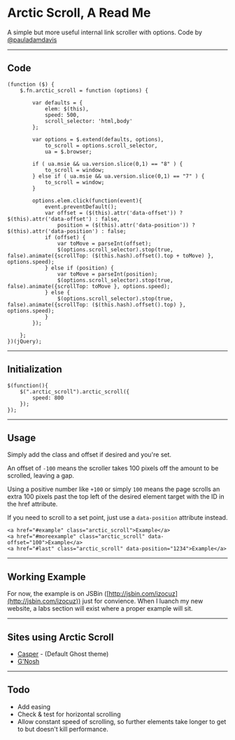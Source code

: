 # Arctic Scroll, A Read Me

A simple but more useful internal link scroller with options. Code by [@pauladamdavis](http://twitter.com/pauladamdavis)

---

## Code

	(function ($) {
	    $.fn.arctic_scroll = function (options) {
	
	        var defaults = {
	            elem: $(this),
	            speed: 500,
	            scroll_selector: 'html,body'
	        };
	        
	        var options = $.extend(defaults, options),
	            to_scroll = options.scroll_selector,
	            ua = $.browser;
	        
	        if ( ua.msie && ua.version.slice(0,1) == "8" ) {
	            to_scroll = window;
	        } else if ( ua.msie && ua.version.slice(0,1) == "7" ) {
	            to_scroll = window;
	        }
	
	        options.elem.click(function(event){     
	            event.preventDefault();
	            var offset = ($(this).attr('data-offset')) ? $(this).attr('data-offset') : false,
	                position = ($(this).attr('data-position')) ? $(this).attr('data-position') : false;         
	            if (offset) {
	                var toMove = parseInt(offset);
	                $(options.scroll_selector).stop(true, false).animate({scrollTop: ($(this.hash).offset().top + toMove) }, options.speed);
	            } else if (position) {
	                var toMove = parseInt(position);
	                $(options.scroll_selector).stop(true, false).animate({scrollTop: toMove }, options.speed);
	            } else {
	                $(options.scroll_selector).stop(true, false).animate({scrollTop: ($(this.hash).offset().top) }, options.speed);
	            }
	        });
	
	    };
	})(jQuery);

---

## Initialization

	$(function(){
	    $(".arctic_scroll").arctic_scroll({
	        speed: 800
	    });
	});

---

## Usage

Simply add the class and offset if desired and you're set.

An offset of `-100` means the scroller takes 100 pixels off the amount to be scrolled, leaving a gap.

Using a positive number like `+100` or simply `100` means the page scrolls an extra 100 pixels past the top left of the desired element target with the ID in the href attribute.

If you need to scroll to a set point, just use a `data-position` attribute instead.

	<a href="#example" class="arctic_scroll">Example</a>
	<a href="#moreexample" class="arctic_scroll" data-offset="100">Example</a>
	<a href="#last" class="arctic_scroll" data-position="1234">Example</a>

---

## Working Example

For now, the example is on JSBin ([http://jsbin.com/izocuz](http://jsbin.com/izocuz)) just for convience. When I luanch my new website, a labs section will exist where a proper example will sit.

---

## Sites using Arctic Scroll

* [Casper](https://github.com/TryGhost/Casper) - (Default Ghost theme)
* [G'Nosh](http://gnosh.co.uk)

---

## Todo

* Add easing
* Check & test for horizontal scrolling
* Allow constant speed of scrolling, so further elements take longer to get to but doesn't kill performance.
